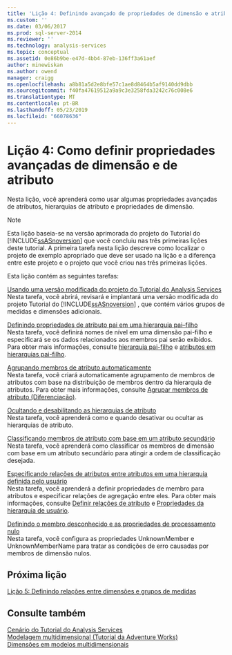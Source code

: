 ```yaml
---
title: 'Lição 4: Definindo avançado de propriedades de dimensão e atributo | Microsoft Docs'
ms.custom: ''
ms.date: 03/06/2017
ms.prod: sql-server-2014
ms.reviewer: ''
ms.technology: analysis-services
ms.topic: conceptual
ms.assetid: 0e86b9be-e47d-4bb4-87eb-136ff3a61aef
author: minewiskan
ms.author: owend
manager: craigg
ms.openlocfilehash: a8b81a5d2e8bfe57c1ae8d8464b5af9140dd9dbb
ms.sourcegitcommit: f40fa47619512a9a9c3e3258fda3242c76c008e6
ms.translationtype: MT
ms.contentlocale: pt-BR
ms.lasthandoff: 05/23/2019
ms.locfileid: "66078636"
---
```

# <a name="lesson-4-defining-advanced-attribute-and-dimension-properties"></a>Lição 4: Como definir propriedades avançadas de dimensão e de atributo
  Nesta lição, você aprenderá como usar algumas propriedades avançadas de atributos, hierarquias de atributo e propriedades de dimensão.  
  
> [!NOTE]  
>  Esta lição baseia-se na versão aprimorada do projeto do Tutorial do [!INCLUDE[ssASnoversion](../includes/ssasnoversion-md.md)] que você concluiu nas três primeiras lições deste tutorial. A primeira tarefa nesta lição descreve como localizar o projeto de exemplo apropriado que deve ser usado na lição e a diferença entre este projeto e o projeto que você criou nas três primeiras lições.  
  
 Esta lição contém as seguintes tarefas:  
  
 [Usando uma versão modificada do projeto do Tutorial do Analysis Services](lesson-4-1-using-a-modified-version-of-the-analysis-services-tutorial-project.md)  
 Nesta tarefa, você abrirá, revisará e implantará uma versão modificada do projeto Tutorial do [!INCLUDE[ssASnoversion](../includes/ssasnoversion-md.md)] , que contém vários grupos de medidas e dimensões adicionais.  
  
 [Definindo propriedades de atributo pai em uma hierarquia pai–filho](lesson-4-2-defining-parent-attribute-properties-in-a-parent-child-hierarchy.md)  
 Nesta tarefa, você definirá nomes de nível em uma dimensão pai-filho e especificará se os dados relacionados aos membros pai serão exibidos. Para obter mais informações, consulte [hierarquia pai-filho](multidimensional-models/parent-child-dimension.md) e [atributos em hierarquias pai-filho](multidimensional-models/parent-child-dimension-attributes.md).  
  
 [Agrupando membros de atributo automaticamente](lesson-4-3-automatically-grouping-attribute-members.md)  
 Nesta tarefa, você criará automaticamente agrupamento de membros de atributos com base na distribuição de membros dentro da hierarquia de atributos. Para obter mais informações, consulte [Agrupar membros de atributo &#40;Diferenciação&#41;](multidimensional-models/attribute-properties-group-attribute-members.md).  
  
 [Ocultando e desabilitando as hierarquias de atributo](../analysis-services/lesson-4-4-hiding-and-disabling-attribute-hierarchies.md)  
 Nesta tarefa, você aprenderá como e quando desativar ou ocultar as hierarquias de atributo.  
  
 [Classificando membros de atributo com base em um atributo secundário](lesson-4-5-sorting-attribute-members-based-on-a-secondary-attribute.md)  
 Nesta tarefa, você aprenderá como classificar os membros de dimensão com base em um atributo secundário para atingir a ordem de classificação desejada.  
  
 [Especificando relações de atributos entre atributos em uma hierarquia definida pelo usuário](4-6-specifying-attribute-relationships-in-user-defined-hierarchy.md)  
 Nesta tarefa, você aprenderá a definir propriedades de membro para atributos e especificar relações de agregação entre eles. Para obter mais informações, consulte [Definir relações de atributo](multidimensional-models/attribute-relationships-define.md) e [Propriedades da hierarquia de usuário](multidimensional-models-olap-logical-dimension-objects/user-hierarchies-properties.md).  
  
 [Definindo o membro desconhecido e as propriedades de processamento nulo](lesson-4-7-defining-the-unknown-member-and-null-processing-properties.md)  
 Nesta tarefa, você configura as propriedades UnknownMember e UnknownMemberName para tratar as condições de erro causadas por membros de dimensão nulos.  
  
## <a name="next-lesson"></a>Próxima lição  
 [Lição 5: Definindo relações entre dimensões e grupos de medidas](lesson-5-defining-relationships-between-dimensions-and-measure-groups.md)  
  
## <a name="see-also"></a>Consulte também  
 [Cenário do Tutorial do Analysis Services](analysis-services-tutorial-scenario.md)   
 [Modelagem multidimensional &#40;Tutorial da Adventure Works&#41;](multidimensional-modeling-adventure-works-tutorial.md)   
 [Dimensões em modelos multidimensionais](multidimensional-models/dimensions-in-multidimensional-models.md)  
  
  
